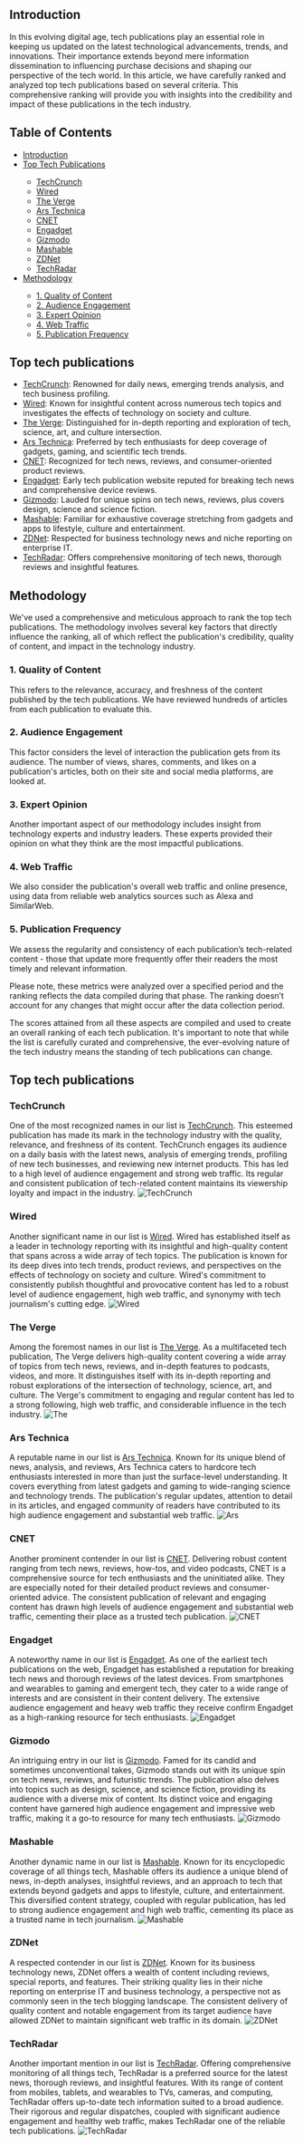 <h2>Introduction</h2>

<p>In this evolving digital age, tech publications play an essential role in keeping us updated on the latest technological advancements, trends, and innovations. Their importance extends beyond mere information dissemination to influencing purchase decisions and shaping our perspective of the tech world. In this article, we have carefully ranked and analyzed top tech publications based on several criteria. This comprehensive ranking will provide you with insights into the credibility and impact of these publications in the tech industry.</p>

<h2> Table of Contents </h2>
<ul> 
<li> <a href='#introduction'>Introduction</a> </li>
<li> <a href='#top-tech-publications'>Top Tech Publications</a> </li>
<ul>
    <li><a href='#techcrunch'>TechCrunch</a></li>
    <li><a href='#wired'>Wired</a></li>
    <li><a href='#the-verge'>The Verge</a></li>
    <li><a href='#ars-technica'>Ars Technica</a></li>
    <li><a href='#cnet'>CNET</a></li>
    <li><a href='#engadget'>Engadget</a></li>
    <li><a href='#gizmodo'>Gizmodo</a></li>
    <li><a href='#mashable'>Mashable</a></li>
    <li><a href='#zdnet'>ZDNet</a></li>
    <li><a href='#techradar'>TechRadar</a></li>
</ul> 
<li> <a href='#methodology'>Methodology</a> </li>
<ul>
    <li><a href='#quality-of-content'>1. Quality of Content</a></li>
    <li><a href='#audience-engagement'>2. Audience Engagement</a></li>
    <li><a href='#expert-opinion'>3. Expert Opinion</a></li>
    <li><a href='#web-traffic'>4. Web Traffic</a></li>
    <li><a href='#publication-frequency'>5. Publication Frequency</a></li>
</ul>
</ul>

<h2>Top tech publications</h2>
<ul>
<li><a href=https://techcrunch.com>TechCrunch</a>: Renowned for daily news, emerging trends analysis, and tech business profiling.</li>
<li><a href=https://www.wired.com>Wired</a>: Known for insightful content across numerous tech topics and investigates the effects of technology on society and culture.</li>
<li><a href=https://www.theverge.com>The Verge</a>: Distinguished for in-depth reporting and exploration of tech, science, art, and culture intersection.</li>
<li><a href=https://arstechnica.com>Ars Technica</a>: Preferred by tech enthusiasts for deep coverage of gadgets, gaming, and scientific tech trends.</li>
<li><a href=https://www.cnet.com>CNET</a>: Recognized for tech news, reviews, and consumer-oriented product reviews.</li>
<li><a href=https://www.engadget.com>Engadget</a>: Early tech publication website reputed for breaking tech news and comprehensive device reviews.</li>
<li><a href=https://gizmodo.com>Gizmodo</a>: Lauded for unique spins on tech news, reviews, plus covers design, science and science fiction.</li>
<li><a href=https://mashable.com>Mashable</a>: Familiar for exhaustive coverage stretching from gadgets and apps to lifestyle, culture and entertainment.</li>
<li><a href=https://www.zdnet.com>ZDNet</a>: Respected for business technology news and niche reporting on enterprise IT.</li>
<li><a href=https://www.techradar.com>TechRadar</a>: Offers comprehensive monitoring of tech news, thorough reviews and insightful features.</li>
</ul>

<h2>Methodology</h2>

<p>We've used a comprehensive and meticulous approach to rank the top tech publications. The methodology involves several key factors that directly influence the ranking, all of which reflect the publication's credibility, quality of content, and impact in the technology industry.</p>

<h3>1. Quality of Content</h3>
<p>This refers to the relevance, accuracy, and freshness of the content published by the tech publications. We have reviewed hundreds of articles from each publication to evaluate this.</p>

<h3>2. Audience Engagement</h3>
<p>This factor considers the level of interaction the publication gets from its audience. The number of views, shares, comments, and likes on a publication's articles, both on their site and social media platforms, are looked at.</p>

<h3>3. Expert Opinion</h3>
<p>Another important aspect of our methodology includes insight from technology experts and industry leaders. These experts provided their opinion on what they think are the most impactful publications.</p>

<h3>4. Web Traffic</h3>
<p>We also consider the publication's overall web traffic and online presence, using data from reliable web analytics sources such as Alexa and SimilarWeb.</p>

<h3>5. Publication Frequency</h3>
<p>We assess the regularity and consistency of each publication’s tech-related content - those that update more frequently offer their readers the most timely and relevant information.</p>

<p>Please note, these metrics were analyzed over a specified period and the ranking reflects the data compiled during that phase. The ranking doesn’t account for any changes that might occur after the data collection period.</p>

<p>The scores attained from all these aspects are compiled and used to create an overall ranking of each tech publication. It's important to note that while the list is carefully curated and comprehensive, the ever-evolving nature of the tech industry means the standing of tech publications can change.</p>


<h2> Top tech publications </h2>

<h3>TechCrunch</h3>
<p>One of the most recognized names in our list is <a href=https://techcrunch.com>TechCrunch</a>. This esteemed publication has made its mark in the technology industry with the quality, relevance, and freshness of its content. TechCrunch engages its audience on a daily basis with the latest news, analysis of emerging trends, profiling of new tech businesses, and reviewing new internet products. This has led to a high level of audience engagement and strong web traffic. Its regular and consistent publication of tech-related content maintains its viewership loyalty and impact in the industry. <img src=https://harmon-digital.com/wp-content/uploads/2024/01/screenshot-66.png alt=TechCrunch></p>

<h3>Wired</h3>
<p>Another significant name in our list is <a href=https://www.wired.com>Wired</a>. Wired has established itself as a leader in technology reporting with its insightful and high-quality content that spans across a wide array of tech topics. The publication is known for its deep dives into tech trends, product reviews, and perspectives on the effects of technology on society and culture. Wired's commitment to consistently publish thoughtful and provocative content has led to a robust level of audience engagement, high web traffic, and synonymy with tech journalism's cutting edge. <img src=https://harmon-digital.com/wp-content/uploads/2024/01/screenshot-67.png alt=Wired></p>

<h3>The Verge</h3>
<p>Among the foremost names in our list is <a href=https://www.theverge.com>The Verge</a>. As a multifaceted tech publication, The Verge delivers high-quality content covering a wide array of topics from tech news, reviews, and in-depth features to podcasts, videos, and more. It distinguishes itself with its in-depth reporting and robust explorations of the intersection of technology, science, art, and culture. The Verge's commitment to engaging and regular content has led to a strong following, high web traffic, and considerable influence in the tech industry. <img src=https://harmon-digital.com/wp-content/uploads/2024/01/screenshot-68.png alt=The Verge></p>

<h3>Ars Technica</h3>
<p>A reputable name in our list is <a href=https://arstechnica.com>Ars Technica</a>. Known for its unique blend of news, analysis, and reviews, Ars Technica caters to hardcore tech enthusiasts interested in more than just the surface-level understanding. It covers everything from latest gadgets and gaming to wide-ranging science and technology trends. The publication's regular updates, attention to detail in its articles, and engaged community of readers have contributed to its high audience engagement and substantial web traffic. <img src=https://harmon-digital.com/wp-content/uploads/2024/01/screenshot-69.png alt=Ars Technica></p>

<h3>CNET</h3>
<p>Another prominent contender in our list is <a href=https://www.cnet.com>CNET</a>. Delivering robust content ranging from tech news, reviews, how-tos, and video podcasts, CNET is a comprehensive source for tech enthusiasts and the uninitiated alike. They are especially noted for their detailed product reviews and consumer-oriented advice. The consistent publication of relevant and engaging content has drawn high levels of audience engagement and substantial web traffic, cementing their place as a trusted tech publication. <img src=https://harmon-digital.com/wp-content/uploads/2024/01/screenshot-70.png alt=CNET></p>

<h3>Engadget</h3>
<p>A noteworthy name in our list is <a href=https://www.engadget.com>Engadget</a>. As one of the earliest tech publications on the web, Engadget has established a reputation for breaking tech news and thorough reviews of the latest devices. From smartphones and wearables to gaming and emergent tech, they cater to a wide range of interests and are consistent in their content delivery. The extensive audience engagement and heavy web traffic they receive confirm Engadget as a high-ranking resource for tech enthusiasts. <img src=https://harmon-digital.com/wp-content/uploads/2024/01/screenshot-71.png alt=Engadget></p>

<h3>Gizmodo</h3>
<p>An intriguing entry in our list is <a href=https://gizmodo.com>Gizmodo</a>. Famed for its candid and sometimes unconventional takes, Gizmodo stands out with its unique spin on tech news, reviews, and futuristic trends. The publication also delves into topics such as design, science, and science fiction, providing its audience with a diverse mix of content. Its distinct voice and engaging content have garnered high audience engagement and impressive web traffic, making it a go-to resource for many tech enthusiasts. <img src=https://harmon-digital.com/wp-content/uploads/2024/01/screenshot-72.png alt=Gizmodo></p>

<h3>Mashable</h3>
<p>Another dynamic name in our list is <a href=https://mashable.com>Mashable</a>. Known for its encyclopedic coverage of all things tech, Mashable offers its audience a unique blend of news, in-depth analyses, insightful reviews, and an approach to tech that extends beyond gadgets and apps to lifestyle, culture, and entertainment. This diversified content strategy, coupled with regular publication, has led to strong audience engagement and high web traffic, cementing its place as a trusted name in tech journalism. <img src=https://harmon-digital.com/wp-content/uploads/2024/01/screenshot-73.png alt=Mashable></p>

<h3>ZDNet</h3>
<p>A respected contender in our list is <a href=https://www.zdnet.com>ZDNet</a>. Known for its business technology news, ZDNet offers a wealth of content including reviews, special reports, and features. Their striking quality lies in their niche reporting on enterprise IT and business technology, a perspective not as commonly seen in the tech blogging landscape. The consistent delivery of quality content and notable engagement from its target audience have allowed ZDNet to maintain significant web traffic in its domain. <img src=https://harmon-digital.com/wp-content/uploads/2024/01/screenshot-74.png alt=ZDNet></p>

<h3>TechRadar</h3>
<p>Another important mention in our list is <a href=https://www.techradar.com>TechRadar</a>. Offering comprehensive monitoring of all things tech, TechRadar is a preferred source for the latest news, thorough reviews, and insightful features. With its range of content from mobiles, tablets, and wearables to TVs, cameras, and computing, TechRadar offers up-to-date tech information suited to a broad audience. Their rigorous and regular dispatches, coupled with significant audience engagement and healthy web traffic, makes TechRadar one of the reliable tech publications. <img src=https://harmon-digital.com/wp-content/uploads/2024/01/screenshot-75.png alt=TechRadar></p>

